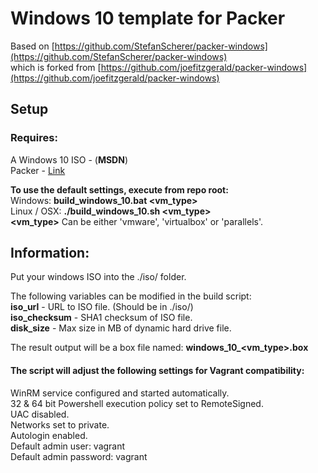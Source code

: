 # Windows 10 template for Packer
Based on [https://github.com/StefanScherer/packer-windows](https://github.com/StefanScherer/packer-windows)  
which is forked from [https://github.com/joefitzgerald/packer-windows](https://github.com/joefitzgerald/packer-windows)

## **Setup**

### **Requires:**
A Windows 10 ISO - (**MSDN**)  
Packer - [Link](https://www.packer.io/docs/installation.html)

**To use the default settings, execute from repo root:**  
Windows: **build_windows_10.bat <vm_type>**  
Linux / OSX: **./build_windows_10.sh <vm_type>**  
**<vm_type>** Can be either 'vmware', 'virtualbox' or 'parallels'.

## **Information:**
Put your windows ISO into the ./iso/ folder.

The following variables can be modified in the build script:  
**iso_url** - URL to ISO file. (Should be in ./iso/)  
**iso_checksum** - SHA1 checksum of ISO file.  
**disk_size** - Max size in MB of dynamic hard drive file.

The result output will be a box file named: **windows_10_<vm_type>.box**

#### The script will adjust the following settings for Vagrant compatibility:
WinRM service configured and started automatically.  
32 & 64 bit Powershell execution policy set to RemoteSigned.  
UAC disabled.  
Networks set to private.  
Autologin enabled.  
Default admin user: vagrant  
Default admin password: vagrant